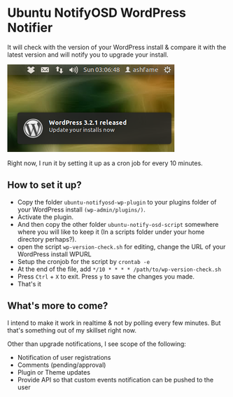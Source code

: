 Ubuntu NotifyOSD WordPress Notifier
===================================

It will check with the version of your WordPress install & compare it with the latest version and will notify you to upgrade your install.

![](https://github.com/ashfame/Ubuntu-NotifyOSD-WordPress-Notifier/raw/master/screenshots/ubuntu-notifyosd-wp-upgrade.png)

Right now, I run it by setting it up as a cron job for every 10 minutes.

How to set it up?
-----------------

* Copy the folder ```ubuntu-notifyosd-wp-plugin``` to your plugins folder of your WordPress install ```(wp-admin/plugins/)```.
* Activate the plugin.
* And then copy the other folder ```ubuntu-notify-osd-script``` somewhere where you will like to keep it (In a scripts folder under your home directory perhaps?).
* open the script ```wp-version-check.sh``` for editing, change the URL of your WordPress install WPURL
* Setup the cronjob for the script by ```crontab -e```
* At the end of the file, add ```*/10 * * * * /path/to/wp-version-check.sh```
* Press ```Ctrl``` + ```X``` to exit. Press ```y``` to save the changes you made.
* That's it


What's more to come?
--------------------

I intend to make it work in realtime & not by polling every few minutes. But that's something out of my skillset right now.

Other than upgrade notifications, I see scope of the following:

* Notification of user registrations
* Comments (pending/approval)
* Plugin or Theme updates
* Provide API so that custom events notification can be pushed to the user
